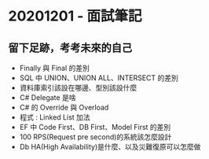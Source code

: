 # 20201201 - 面試筆記

## 留下足跡，考考未來的自己

- Finally 與 Final 的差別
- SQL 中 UNION、UNION ALL、INTERSECT 的差別
- 資料庫索引該設在哪邊、型別該設什麼
- C# Delegate 是啥
- C# 的 Override 與 Overload
- 程式 : Linked List 加法
- EF 中 Code First、DB First、Model First 的差別
- 100 RPS(Request pre second)的系統該怎麼設計
- Db HA(High Availability)是什麼、以及災難復原可以怎麼做
